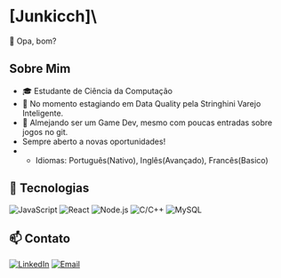 # [Junkicch]\
   👋 Opa, bom?
## Sobre Mim
- 🎓 Estudante de Ciência da Computação
- 💼 No momento estagiando em Data Quality pela Stringhini Varejo Inteligente.
- 🚀 Almejando ser um Game Dev, mesmo com poucas entradas sobre jogos no git.
- Sempre aberto a novas oportunidades!
- - Idiomas: Português(Nativo), Inglês(Avançado), Francês(Basico)
  
## 🔧 Tecnologias
![JavaScript](https://img.shields.io/badge/-JavaScript-black?style=flat-square&logo=javascript)
![React](https://img.shields.io/badge/-React-cyan?style=flat-square&logo=react)
![Node.js](https://img.shields.io/badge/-Node.js-green?style=flat-square&logo=node.js)
![C/C++](https://img.shields.io/badge/-C++-green?logo=cplusplus)
![MySQL](https://img.shields.io/badge/-MySQL-white?logo=mysql)

## 📫 Contato
[![LinkedIn](https://img.shields.io/badge/-Junkicch-blue?style=flat-square&logo=Linkedin&logoColor=white)](https://www.linkedin.com/in/joão-caio-de-oliveira-064126213/)
[![Email](https://img.shields.io/badge/-Email-red?style=flat-square&logo=gmail&logoColor=white)](mailto:joaoc.oliveiral22@gmail.com)
<!--
**Junkicch/Junkicch** is a ✨ _special_ ✨ repository because its `README.md` (this file) appears on your GitHub profile.

Here are some ideas to get you started:

- 🔭 I’m currently working on ...
- 🌱 I’m currently learning ...
- 👯 I’m looking to collaborate on ...
- 🤔 I’m looking for help with ...
- 💬 Ask me about ...
- 📫 How to reach me: ...
- 😄 Pronouns: ...
- ⚡ Fun fact: ...
-->
